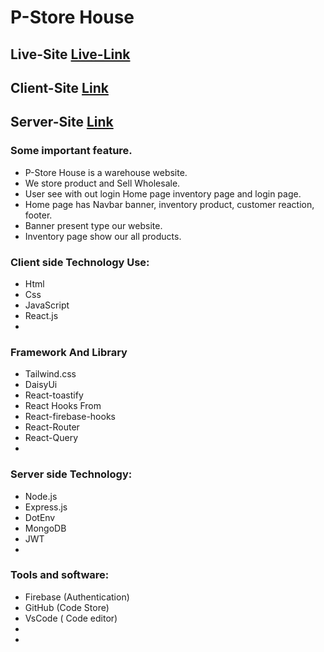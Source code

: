 # P-Store House

## Live-Site [Live-Link](https://product-store-house.web.app/)
## Client-Site [Link](https://github.com/Abdur-Rahman-Argon/product-warehouse-client)

## Server-Site [Link](https://github.com/Abdur-Rahman-Argon/product-warehouse-server)



<!-- #### Project Short Description: -->

### Some important feature.

- P-Store House is a warehouse website.
- We store product and Sell Wholesale.
- User see with out login Home page inventory page and login page.
- Home page has Navbar banner, inventory product, customer reaction, footer.
- Banner present type our website.
- Inventory page show our all products.

### Client side Technology Use:

- Html
- Css
- JavaScript
- React.js
-

### Framework And Library

- Tailwind.css
- DaisyUi
- React-toastify
- React Hooks From
- React-firebase-hooks
- React-Router
- React-Query
-

### Server side Technology:

- Node.js
- Express.js
- DotEnv
- MongoDB
- JWT
-

### Tools and software:

- Firebase (Authentication)
- GitHub (Code Store)
- VsCode ( Code editor)
-
-

<!-- ### Some user information:

- User email: User1@gmail.com
- User password: ThisIsUserOne

- User email: User2@gmail.com
- User password: ThisIsUserTwo

- User email: User3@gmail.com
- User password: ThisIsUserThree -->
